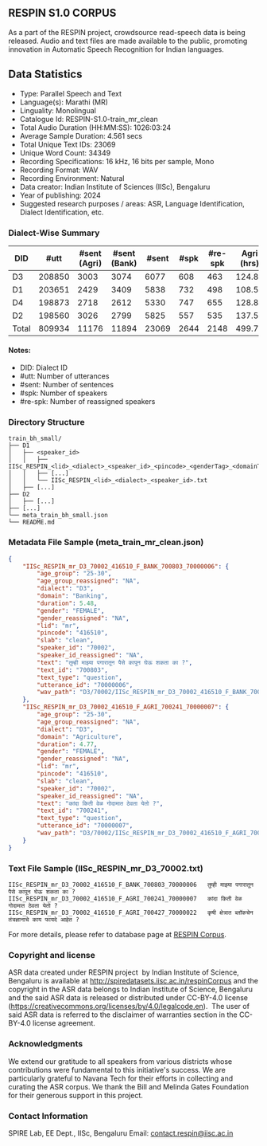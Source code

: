 ## RESPIN S1.0 CORPUS ##

As a part of the RESPIN project, crowdsource read-speech data is being released. Audio and text files
are made available to the public, promoting innovation in Automatic Speech Recognition for Indian languages.

## Data Statistics ##

- Type: Parallel Speech and Text
- Language(s): Marathi (MR)
- Linguality: Monolingual
- Catalogue Id: RESPIN-S1.0-train_mr_clean
- Total Audio Duration (HH:MM:SS): 1026:03:24
- Average Sample Duration: 4.561 secs
- Total Unique Text IDs: 23069
- Unique Word Count: 34349
- Recording Specifications: 16 kHz, 16 bits per sample, Mono
- Recording Format: WAV
- Recording Environment: Natural
- Data creator: Indian Institute of Sciences (IISc), Bengaluru
- Year of publishing: 2024
- Suggested research purposes / areas: ASR, Language Identification, Dialect Identification, etc.

### Dialect-Wise Summary ###
| DID   | #utt | #sent (Agri) | #sent (Bank) | #sent | #spk | #re-spk | Agri (hrs) | Bank (hrs) | Total (hrs) |
|-------|------|--------------|--------------|-------|------|---------|------------|------------|-------------|
| D3 | 208850 | 3003 | 3074 | 6077 | 608 | 463 | 124.80 | 130.99 | 255.79 |
| D1 | 203651 | 2429 | 3409 | 5838 | 732 | 498 | 108.59 | 138.73 | 247.31 |
| D4 | 198873 | 2718 | 2612 | 5330 | 747 | 655 | 128.82 | 128.88 | 257.70 |
| D2 | 198560 | 3026 | 2799 | 5825 | 557 | 535 | 137.56 | 127.69 | 265.25 |
| Total | 809934 | 11176 | 11894 | 23069 | 2644 | 2148 | 499.77 | 526.29 | 1026.06 |



#### Notes:
- DID: Dialect ID
- #utt: Number of utterances
- #sent: Number of sentences
- #spk: Number of speakers
- #re-spk: Number of reassigned speakers

### Directory Structure ###
```
train_bh_small/
├── D1
│   ├── <speaker_id>
│   │   ├── IISc_RESPIN_<lid>_<dialect>_<speaker_id>_<pincode>_<genderTag>_<domainTag>_<text_id>_<uttid>.wav
│   │   ├── [...]
│   │   └── IISc_RESPIN_<lid>_<dialect>_<speaker_id>.txt
│   ├── [...]
├── D2
│   ├── [...]
├── [...]
└── meta_train_bh_small.json
└── README.md
```

### Metadata File Sample (meta_train_mr_clean.json) ###

```json
{
    "IISc_RESPIN_mr_D3_70002_416510_F_BANK_700803_70000006": {
        "age_group": "25-30",
        "age_group_reassigned": "NA",
        "dialect": "D3",
        "domain": "Banking",
        "duration": 5.48,
        "gender": "FEMALE",
        "gender_reassigned": "NA",
        "lid": "mr",
        "pincode": "416510",
        "slab": "clean",
        "speaker_id": "70002",
        "speaker_id_reassigned": "NA",
        "text": "तुम्ही माझ्या पगारातून पैसे कापून घेऊ शकता का ?",
        "text_id": "700803",
        "text_type": "question",
        "utterance_id": "70000006",
        "wav_path": "D3/70002/IISc_RESPIN_mr_D3_70002_416510_F_BANK_700803_70000006.wav"
    },
    "IISc_RESPIN_mr_D3_70002_416510_F_AGRI_700241_70000007": {
        "age_group": "25-30",
        "age_group_reassigned": "NA",
        "dialect": "D3",
        "domain": "Agriculture",
        "duration": 4.77,
        "gender": "FEMALE",
        "gender_reassigned": "NA",
        "lid": "mr",
        "pincode": "416510",
        "slab": "clean",
        "speaker_id": "70002",
        "speaker_id_reassigned": "NA",
        "text": "कांदा किती वेळ गोदामात ठेवता येतो ?",
        "text_id": "700241",
        "text_type": "question",
        "utterance_id": "70000007",
        "wav_path": "D3/70002/IISc_RESPIN_mr_D3_70002_416510_F_AGRI_700241_70000007.wav"
    }
}
```

### Text File Sample (IISc_RESPIN_mr_D3_70002.txt) ###
```
IISc_RESPIN_mr_D3_70002_416510_F_BANK_700803_70000006	तुम्ही माझ्या पगारातून पैसे कापून घेऊ शकता का ?
IISc_RESPIN_mr_D3_70002_416510_F_AGRI_700241_70000007	कांदा किती वेळ गोदामात ठेवता येतो ?
IISc_RESPIN_mr_D3_70002_416510_F_AGRI_700427_70000022	कृषी क्षेत्रात ब्लॉकचेन तंत्रज्ञानाचे काय फायदे आहेत ?
```

For more details, please refer to database page at [RESPIN Corpus](http://spiredatasets.iisc.ac.in/respinCorpus).

### Copyright and license ###

ASR data created under RESPIN project  by Indian Institute of Science, Bengaluru is available
at http://spiredatasets.iisc.ac.in/respinCorpus and the copyright in the ASR data belongs to
Indian Institute of Science, Bengaluru and the said ASR data is released or distributed under
CC-BY-4.0 license (https://creativecommons.org/licenses/by/4.0/legalcode.en).  The user of
said ASR data is referred to the disclaimer of warranties section in the CC-BY-4.0 license
agreement.


### Acknowledgments ###

We extend our gratitude to all speakers from various districts whose contributions were fundamental to this initiative's success.
We are particularly grateful to Navana Tech for their efforts in collecting and curating the ASR corpus.
We thank the Bill and Melinda Gates Foundation for their generous support in this project.

### Contact Information ###

SPIRE Lab, EE Dept., IISc, Bengaluru
Email: contact.respin@iisc.ac.in